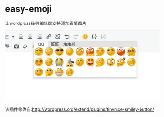 # easy-emoji
让wordpress经典编辑器支持添加表情图片

![快照](screenshot-1.png)


该插件修改自:http://wordpress.org/extend/plugins/tinymce-smiley-button/
